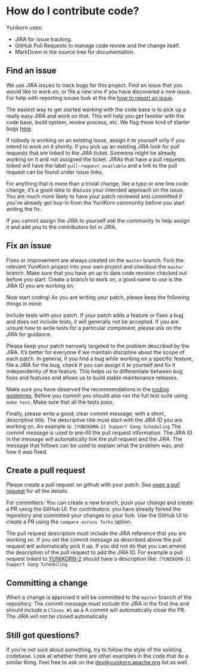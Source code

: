# How do I contribute code?
Yunikorn uses:
* JIRA for issue tracking.
* GitHub Pull Requests to manage code review and the change itself.
* MarkDown in the source tree for documentation.

## Find an issue
We use JIRA issues to track bugs for this project. 
Find an issue that you would like to work on, or file a new one if you have discovered a new issue.
For help with reporting issues look at the the [how to report an issue](./reporting-issues.md).

The easiest way to get started working with the code base is to pick up a really easy
JIRA and work on that. This will help you get familiar with the code base, build system,
review process, etc. We flag these kind of starter bugs
[here](https://issues.apache.org/jira/issues/?jql=project%3DYUNIKORN%20AND%20status%3DOpen%20AND%20labels%3Dnewbie).

If nobody is working on an existing issue, assign it to yourself only if you intend to work on it shortly.
If you pick up an existing JIRA look for pull requests that are linked to the JIRA ticket.
Someone might be already working on it and not assigned the ticket.
JIRAs that have a pull requests linked will have the label `pull-request-available` and a link to the pull request can be found under issue links. 

For anything that is more than a trivial change, like a typo or one line code change, it’s a good idea to discuss your intended approach on the issue.
You are much more likely to have your patch reviewed and committed if you’ve already got buy-in from the YuniKorn community before you start writing the fix.

If you cannot assign the JIRA to yourself ask the community to help assign it and add you to the contributors list in JIRA.   

## Fix an issue
Fixes or improvement are always created on the `master` branch.
Fork the relevant YuniKorn project into your own project and checkout the `master` branch.
Make sure that you have an up to date code revision checked out before you start.
Create a branch to work on, a good name to use is the JIRA ID you are working on. 

Now start coding! As you are writing your patch, please keep the following things in mind:

Include tests with your patch.
If your patch adds a feature or fixes a bug and does not include tests, it will generally not be accepted.
If you are unsure how to write tests for a particular component, please ask on the JIRA for guidance.

Please keep your patch narrowly targeted to the problem described by the JIRA.
It’s better for everyone if we maintain discipline about the scope of each patch.
In general, if you find a bug while working on a specific feature, file a JIRA for the bug, check if you can assign it to yourself and fix it independently of the feature.
This helps us to differentiate between bug fixes and features and allows us to build stable maintenance releases.

Make sure you have observed the recommendations in the [coding guidelines](./coding-guidelines.md).
Before you commit you should also run the full test suite using `make test`.
Make sure that all the tests pass.

Finally, please write a good, clear commit message, with a short, descriptive title.
The descriptive title must start with the JIRA ID you are working on.
An example is: `[YUNIKORN-2] Support Gang Scheduling`
The commit message is used to pre-fill the pull request information.
The JIRA ID in the message will automatically link the pull request and the JIRA. 
The message that follows can be used to explain what the problem was, and how it was fixed.

## Create a pull request
Please create a pull request on github with your patch.
See [open a pull request](https://help.github.com/articles/using-pull-requests/) for all the details.

For committers: You can create a new branch, push your change and create a PR using the GitHub UI.
For contributors: you have already forked the repository and committed your changes to your fork.
Use the GitHub UI to create a PR using the `compare across forks` option.

The pull request description must include the JIRA reference that you are working on.
If you set the commit message as described above the pull request will automatically pick it up.
If you did not do that you can amend the description of the pull request to add the JIRA ID.
For example a pull request linked to [YUNIKORN-2](https://issues.apache.org/jira/browse/YUNIKORN-2) should have a description like:
`[YUNIKORN-2] Support Gang Scheduling`

## Committing a change
When a change is approved it will be committed to the `master` branch of the repository.
The commit message must include the JIRA in the first line and should include a `Closes #1` as a 
A commit will automatically close the PR.
The JIRA will not be closed automatically.

## Still got questions?
If you’re not sure about something, try to follow the style of the existing codebase.
Look at whether there are other examples in the code that do a similar thing.
Feel free to ask on the dev@yunikorn.apache.org list as well.

